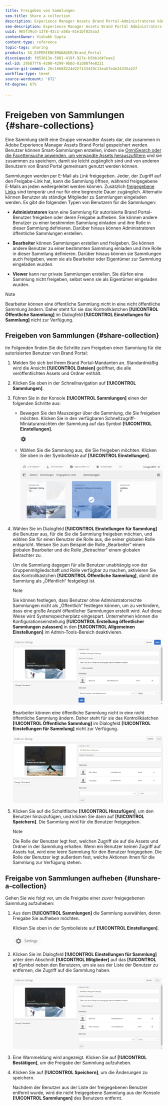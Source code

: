 ```yaml
---
title: Freigeben von Sammlungen
seo-title: Share a collection
description: Experience Manager Assets Brand Portal-Administratoren können Sammlungen oder Smart-Sammlungen für autorisierte Benutzer freigeben oder deren Freigabe aufheben. Bearbeiter können nur die Sammlungen anzeigen und freigeben, die sie selbst erstellt haben, die für sie freigegeben wurden oder die als „Öffentlich“ festgelegt sind.
seo-description: Experience Manager Assets Brand Portal Administrators can share and unshare a collection or a smart collection with authorized users. Editors can view and share only the collections created by them, shared with them, and public collections.
uuid: 965f39cd-1378-42c1-a58a-01e1bf825aa3
contentOwner: Vishabh Gupta
content-type: reference
topic-tags: sharing
products: SG_EXPERIENCEMANAGER/Brand_Portal
discoiquuid: f053013e-5981-419f-927e-b5bb1d47eae2
exl-id: 29b877f6-4200-4299-9b8d-81d88f4e8221
source-git-commit: 26c16668224d22f133419c13ea5fe4e24335a22f
workflow-type: tm+mt
source-wordcount: '672'
ht-degree: 67%

---
```


# Freigeben von Sammlungen {#share-collections}

Eine Sammlung stellt eine Gruppe verwandter Assets dar, die zusammen in Adobe Experience Manager Assets Brand Portal gespeichert werden. Benutzer können Smart-Sammlungen erstellen, indem sie [OmniSearch oder die Facettensuche anwenden, um verwandte Assets herauszufiltern](brand-portal-searching.md) und sie zusammen zu speichern, damit sie leicht zugänglich sind und von anderen Benutzern von Brand Portal gemeinsam genutzt werden können.

<!--The administrators can share and unshare a collection with the authorized Brand Portal users. Editors and viewers can view and share the collections created by them, shared with them, and public collections.-->

Sammlungen werden per E-Mail als Link freigegeben. Jeder, der Zugriff auf den Freigabe-Link hat, kann die Sammlung öffnen, während freigegebene E-Mails an jeden weitergeleitet werden können. Zusätzlich [freigegebene Links](https://experienceleague.adobe.com/docs/experience-manager-brand-portal/using/share/brand-portal-link-share.html?lang=en) sind temporär und nur für eine begrenzte Dauer zugänglich. Alternativ können Benutzer als ständige Mitglieder zu Sammlungen eingeladen werden. Es gibt die folgenden Typen von Benutzern für die Sammlungen:

* **Administratoren** kann eine Sammlung für autorisierte Brand Portal-Benutzer freigeben oder deren Freigabe aufheben. Sie können andere Benutzer zu einer bestimmten Sammlung einladen und ihre Rolle in dieser Sammlung definieren. Darüber hinaus können Administratoren öffentliche Sammlungen erstellen.

* **Bearbeiter** können Sammlungen erstellen und freigeben. Sie können andere Benutzer zu einer bestimmten Sammlung einladen und ihre Rolle in dieser Sammlung definieren. Darüber hinaus können sie Sammlungen auch freigeben, wenn sie als Bearbeiter oder Eigentümer zur Sammlung eingeladen wurden.

* **Viewer** kann nur private Sammlungen erstellen. Sie dürfen eine Sammlung nicht freigeben, selbst wenn sie als Eigentümer eingeladen wurden.

>[!NOTE]
>
>Bearbeiter können eine öffentliche Sammlung nicht in eine nicht öffentliche Sammlung ändern. Daher steht für sie das Kontrollkästchen **[!UICONTROL Öffentliche Sammlung]** im Dialogfeld **[!UICONTROL Einstellungen für Sammlung]** nicht zur Verfügung.

## Freigeben von Sammlungen {#share-collection}

Im Folgenden finden Sie die Schritte zum Freigeben einer Sammlung für die autorisierten Benutzer von Brand Portal:

1. Melden Sie sich bei Ihrem Brand Portal-Mandanten an. Standardmäßig wird die Ansicht **[!UICONTROL Dateien]** geöffnet, die alle veröffentlichten Assets und Ordner enthält.

1. Klicken Sie oben in der Schnellnavigation auf **[!UICONTROL Sammlungen]**.

1. Führen Sie in der Konsole **[!UICONTROL Sammlungen]** einen der folgenden Schritte aus:

   * Bewegen Sie den Mauszeiger über die Sammlung, die Sie freigeben möchten. Klicken Sie in den verfügbaren Schnellzugriff-Miniaturansichten der Sammlung auf das Symbol **[!UICONTROL Einstellungen]**.

     ![](assets/settings-icon.png)

   * Wählen Sie die Sammlung aus, die Sie freigeben möchten. Klicken Sie oben in der Symbolleiste auf **[!UICONTROL Einstellungen]**.

     ![](assets/collection-console.png)

1. Wählen Sie im Dialogfeld **[!UICONTROL Einstellungen für Sammlung]** die Benutzer aus, für die Sie die Sammlung freigeben möchten, und wählen Sie für einen Benutzer die Rolle aus, die seiner globalen Rolle entspricht. Weisen Sie zum Beispiel die Rolle „Bearbeiter“ einem globalen Bearbeiter und die Rolle „Betrachter“ einem globalen Betrachter zu.

   Um die Sammlung dagegen für alle Benutzer unabhängig von der Gruppenmitgliedschaft und Rolle verfügbar zu machen, aktivieren Sie das Kontrollkästchen **[!UICONTROL Öffentliche Sammlung]**, damit die Sammlung als „Öffentlich“ festgelegt ist.

   >[!NOTE]
   >
   >Sie können festlegen, dass Benutzer ohne Administratorrechte Sammlungen nicht als „Öffentlich“ festlegen können, um zu verhindern, dass eine große Anzahl öffentlicher Sammlungen erstellt wird. Auf diese Weise wird Systemspeicherplatz eingespart. Unternehmen können die Konfigurationseinstellung **[!UICONTROL Erstellung öffentlicher Sammlungen zulassen]** in den **[!UICONTROL Allgemeinen Einstellungen]** im Admin-Tools-Bereich deaktivieren.

   ![](assets/collection_sharingadduser.png)

   Bearbeiter können eine öffentliche Sammlung nicht in eine nicht öffentliche Sammlung ändern. Daher steht für sie das Kontrollkästchen **[!UICONTROL Öffentliche Sammlung]** im Dialogfeld **[!UICONTROL Einstellungen für Sammlung]** nicht zur Verfügung.

   ![](assets/collection-setting-editor.png)

1. Klicken Sie auf die Schaltfläche **[!UICONTROL Hinzufügen]**, um den Benutzer hinzuzufügen, und klicken Sie dann auf **[!UICONTROL Speichern]**. Die Sammlung wird für die Benutzer freigegeben.

   >[!NOTE]
   >
   >Die Rolle der Benutzer legt fest, welchen Zugriff sie auf die Assets und Ordner in der Sammlung erhalten. Wenn ein Benutzer keinen Zugriff auf Assets hat, wird eine leere Sammlung für den Benutzer freigegeben. Die Rolle der Benutzer legt außerdem fest, welche Aktionen ihnen für die Sammlung zur Verfügung stehen.

## Freigabe von Sammlungen aufheben {#unshare-a-collection}

Gehen Sie wie folgt vor, um die Freigabe einer zuvor freigegebenen Sammlung aufzuheben:

1. Aus dem **[!UICONTROL Sammlungen]** die Sammlung auswählen, deren Freigabe Sie aufheben möchten.

   Klicken Sie oben in der Symbolleiste auf **[!UICONTROL Einstellungen]**.

   ![](assets/collection_settings.png)

1. Klicken Sie im Dialogfeld **[!UICONTROL Einstellungen für Sammlung]** unter dem Abschnitt **[!UICONTROL Mitglieder]** auf das **[!UICONTROL x]**-Symbol neben den Benutzern, um sie aus der Liste der Benutzer zu entfernen, die Zugriff auf die Sammlung haben.

   ![](assets/unshare_collection.png)

1. Eine Warnmeldung wird angezeigt. Klicken Sie auf **[!UICONTROL Bestätigen]**, um die Freigabe der Sammlung aufzuheben.

1. Klicken Sie auf **[!UICONTROL Speichern]**, um die Änderungen zu speichern.

   Nachdem der Benutzer aus der Liste der freigegebenen Benutzer entfernt wurde, wird die nicht freigegebene Sammlung aus der Konsole **[!UICONTROL Sammlungen]** des Benutzers entfernt.

<!--
1. Click the overlay icon on the left, and choose **[!UICONTROL Navigation]**.

   ![](assets/contenttree-1.png)

1. From the siderail on the left, click **[!UICONTROL Collections]**.

   ![](assets/access_collections.png)

1. From the **[!UICONTROL Collections]** console, do one of the following:

    * Hover the pointer over the collection you want to share. From the quick action thumbnails available for the collection, click the **[!UICONTROL Settings]** icon.

   ![](assets/settings_thumbnail.png)

    * Select the collection you want to share. From the toolbar at the top, click **[!UICONTROL Settings]**.
    
   ![](assets/collection-sharing.png)

1. In the [!UICONTROL Collection Settings] dialog box, select the users or groups with whom you want to share the collection and select the role for a user or a group to match their global role. For example, assign the Editor role to a global editor, the Viewer role to a global viewer.

   Alternatively, to make the collection available to all users irrespective of their group membership and role, make it public by selecting the **[!UICONTROL Public Collection]** check-box.

   >[!NOTE]
   >
   >However, non-admin users can be restricted from creating public collections, to avoid having numerous public collections so that system space can be saved. Organizations can disable the **[!UICONTROL Allow public collections creation]** configuration from [!UICONTROL General] settings available in admin tools panel.

   ![](assets/collection_sharingadduser.png)

   Editors cannot change a public collection to a non-public collection and, therefore, do not have **[!UICONTROL Public Collection]** check-box available in **[!UICONTROL Collection Settings]** dialog.

   ![](assets/collection-setting-editor.png)

1. Select **[!UICONTROL Add]**, and then **[!UICONTROL Save]**. The collection is shared with the chosen users.

   >[!NOTE]
   >
   >A user's role governs access to the assets and folders inside a collection. If a user does not have access to assets, an empty collection is shared with the user. Also, a user's role governs the actions available for collections.

## Unshare a collection {#unshare-a-collection}

To unshare a previously shared collection, do the following:

1. From the **[!UICONTROL Collections]** console, select the collection you want to unshare.

   In the toolbar, click **[!UICONTROL Settings]**.

   ![](assets/collection_settings.png)

1. On the **[!UICONTROL Collection Settings]** dialog box, under **[!UICONTROL Members]**, click the **[!UICONTROL x]** symbol next to users or groups to remove them from the list of users you shared the collection with.

   ![](assets/unshare_collection.png)

1. In the warning message box, click **[!UICONTROL Confirm]** to confirm unshare.

   Click **[!UICONTROL Save]**.

1. Log in to Brand Portal with the credentials of the user you removed from the shared list. The collection is removed from the **[!UICONTROL Collections]** console.
-->
